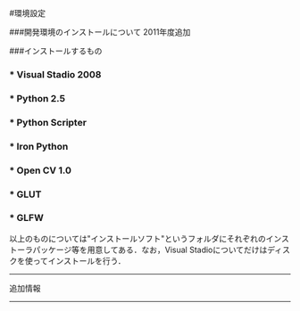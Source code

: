 #環境設定  

###開発環境のインストールについて
2011年度追加  

###インストールするもの  
### * Visual Stadio 2008  

### * Python 2.5  

### * Python Scripter  

### * Iron Python  

### * Open CV 1.0  

### * GLUT  

### * GLFW  

以上のものについては"インストールソフト"というフォルダにそれぞれのインストーラパッケージ等を用意してある．なお，Visual Stadioについてだけはディスクを使ってインストールを行う．  

***  
追加情報  
***  
